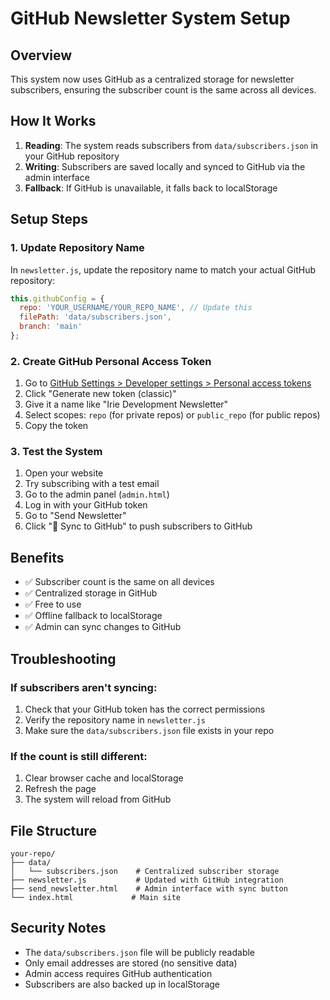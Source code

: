 # GitHub Newsletter System Setup

## Overview
This system now uses GitHub as a centralized storage for newsletter subscribers, ensuring the subscriber count is the same across all devices.

## How It Works
1. **Reading**: The system reads subscribers from `data/subscribers.json` in your GitHub repository
2. **Writing**: Subscribers are saved locally and synced to GitHub via the admin interface
3. **Fallback**: If GitHub is unavailable, it falls back to localStorage

## Setup Steps

### 1. Update Repository Name
In `newsletter.js`, update the repository name to match your actual GitHub repository:

```javascript
this.githubConfig = {
  repo: 'YOUR_USERNAME/YOUR_REPO_NAME', // Update this
  filePath: 'data/subscribers.json',
  branch: 'main'
};
```

### 2. Create GitHub Personal Access Token
1. Go to [GitHub Settings > Developer settings > Personal access tokens](https://github.com/settings/tokens)
2. Click "Generate new token (classic)"
3. Give it a name like "Irie Development Newsletter"
4. Select scopes: `repo` (for private repos) or `public_repo` (for public repos)
5. Copy the token

### 3. Test the System
1. Open your website
2. Try subscribing with a test email
3. Go to the admin panel (`admin.html`)
4. Log in with your GitHub token
5. Go to "Send Newsletter" 
6. Click "🔄 Sync to GitHub" to push subscribers to GitHub

## Benefits
- ✅ Subscriber count is the same on all devices
- ✅ Centralized storage in GitHub
- ✅ Free to use
- ✅ Offline fallback to localStorage
- ✅ Admin can sync changes to GitHub

## Troubleshooting

### If subscribers aren't syncing:
1. Check that your GitHub token has the correct permissions
2. Verify the repository name in `newsletter.js`
3. Make sure the `data/subscribers.json` file exists in your repo

### If the count is still different:
1. Clear browser cache and localStorage
2. Refresh the page
3. The system will reload from GitHub

## File Structure
```
your-repo/
├── data/
│   └── subscribers.json    # Centralized subscriber storage
├── newsletter.js           # Updated with GitHub integration
├── send_newsletter.html    # Admin interface with sync button
└── index.html             # Main site
```

## Security Notes
- The `data/subscribers.json` file will be publicly readable
- Only email addresses are stored (no sensitive data)
- Admin access requires GitHub authentication
- Subscribers are also backed up in localStorage 